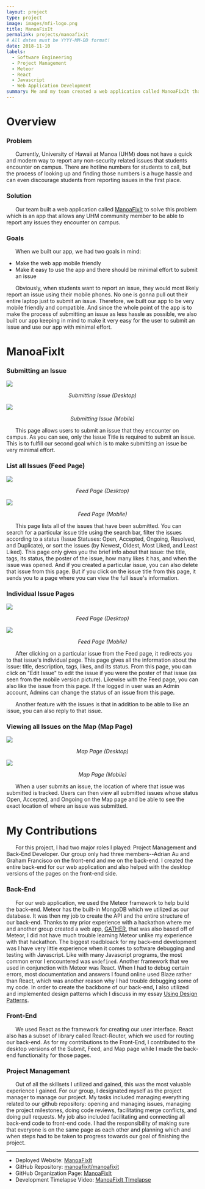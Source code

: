 ```yaml
---
layout: project
type: project
image: images/mfi-logo.png
title: ManoaFixIt
permalink: projects/manoafixit
# All dates must be YYYY-MM-DD format!
date: 2018-11-10
labels:
  - Software Engineering
  - Project Management
  - Meteor
  - React
  - Javascript
  - Web Application Development
summary: Me and my team created a web application called ManoaFixIt that aims to provide UHM community members a modern way to report non-security related issues.
---
```

# Overview

### Problem
&nbsp;&nbsp;&nbsp;&nbsp;&nbsp;&nbsp;Currently, University of Hawaii at Manoa (UHM) does not have a quick and modern way to report any non-security related issues that students encounter on campus. There are hotline numbers for students to call, but the process of looking up and finding those numbers is a huge hassle and can even discourage students from reporting issues in the first place.

### Solution
&nbsp;&nbsp;&nbsp;&nbsp;&nbsp;&nbsp;Our team built a web application called [ManoaFixIt](https://manoafixit.meteorapp.com/#/) to solve this problem which is an app that allows any UHM community member to be able to report any issues they encounter on campus.

### Goals
&nbsp;&nbsp;&nbsp;&nbsp;&nbsp;&nbsp;When we built our app, we had two goals in mind:
* Make the web app mobile friendly
* Make it easy to use the app and there should be minimal effort to submit an issue

&nbsp;&nbsp;&nbsp;&nbsp;&nbsp;&nbsp;Obviously, when students want to report an issue, they would most likely report an issue using their mobile phones. No one is gonna pull out their entire laptop just to submit an issue. Therefore, we built our app to be very mobile friendly and compatible. And since the whole point of the app is to make the process of submitting an issue as less hassle as possible, we also built our app keeping in mind to make it very easy for the user to submit an issue and use our app with minimal effort.

# ManoaFixIt

### Submitting an Issue

<img class="ui image centered" src="../images/manoafixit1.png">
<p align="center"><i> Submitting Issue (Desktop) </i></p>

<img class="ui image centered" src="../images/manoafixit2.png">
<p align="center"><i> Submitting Issue (Mobile) </i></p>

&nbsp;&nbsp;&nbsp;&nbsp;&nbsp;&nbsp;This page allows users to submit an issue that they encounter on campus. As you can see, only the Issue Title is required to submit an issue. This is to fulfill our second goal which is to make submitting an issue be very minimal effort.

### List all Issues (Feed Page)

<img class="ui image centered" src="../images/manoafixit3.png">
<p align="center"><i> Feed Page (Desktop) </i></p>

<img class="ui image centered" src="../images/manoafixit4.png">
<p align="center"><i> Feed Page (Mobile) </i></p>

&nbsp;&nbsp;&nbsp;&nbsp;&nbsp;&nbsp;This page lists all of the issues that have been submitted. You can search for a particular issue title using the search bar, filter the issues according to a status (Issue Statuses: Open, Accepted, Ongoing, Resolved, and Duplicate), or sort the issues (by Newest, Oldest, Most Liked, and Least Liked). This page only gives you the brief info about that issue: the title, tags, its status, the poster of the issue, how many likes it has, and when the issue was opened. And if you created a particular issue, you can also delete that issue from this page. But if you click on the issue title from this page, it sends you to a page where you can view the full issue's information.

### Individual Issue Pages

<img class="ui image centered" src="../images/manoafixit7.png">
<p align="center"><i> Feed Page (Desktop) </i></p>

<img class="ui image centered" src="../images/manoafixit8.png">
<p align="center"><i> Feed Page (Mobile) </i></p>

&nbsp;&nbsp;&nbsp;&nbsp;&nbsp;&nbsp;After clicking on a particular issue from the Feed page, it redirects you to that issue's individual page. This page gives all the information about the issue: title, description, tags, likes, and its status. From this page, you can click on "Edit Issue" to edit the issue if you were the poster of that issue (as seen from the mobile version picture). Likewise with the Feed page, you can also like the issue from this page. If the logged in user was an Admin account, Admins can change the status of an issue from this page.

&nbsp;&nbsp;&nbsp;&nbsp;&nbsp;&nbsp;Another feature with the issues is that in addition to be able to like an issue, you can also reply to that issue.

### Viewing all Issues on the Map (Map Page)

<img class="ui image centered" src="../images/manoafixit5.png">
<p align="center"><i> Map Page (Desktop) </i></p>

<img class="ui image centered" src="../images/manoafixit6.png">
<p align="center"><i> Map Page (Mobile) </i></p>

&nbsp;&nbsp;&nbsp;&nbsp;&nbsp;&nbsp;When a user submits an issue, the location of where that issue was submitted is tracked. Users can then view all submitted issues whose status Open, Accepted, and Ongoing on the Map page and be able to see the exact location of where an issue was submitted.

# My Contributions

&nbsp;&nbsp;&nbsp;&nbsp;&nbsp;&nbsp;For this project, I had two major roles I played: Project Management and Back-End Developer. Our group only had three members--Adrian Au and Graham Francisco on the front-end and me on the back-end. I created the entire back-end for our web application and also helped with the desktop versions of the pages on the front-end side.

### Back-End
&nbsp;&nbsp;&nbsp;&nbsp;&nbsp;&nbsp;For our web application, we used the Meteor framework to help build the back-end. Meteor has the built-in MongoDB which we utilized as our database. It was then my job to create the API and the entire structure of our back-end. Thanks to my prior experience with a hackathon where me and another group created a web app, [GATHER](http://gather.meteorapp.com/#/), that was also based off of Meteor, I did not have much trouble learning Meteor unlike my experience with that hackathon. The biggest roadbloack for my back-end development was I have very little experience when it comes to software debugging and testing with Javascript. Like with many Javascript programs, the most common error I encountered was `undefined`. Another framework that we used in conjunction with Meteor was React. When I had to debug certain errors, most documentation and answers I found online used Blaze rather than React, which was another reason why I had trouble debugging some of my code. In order to create the backbone of our back-end, I also utilized and implemented design patterns which I discuss in my essay [Using Design Patterns](https://gcalica.github.io/essays/using-design-patterns.html).

### Front-End
&nbsp;&nbsp;&nbsp;&nbsp;&nbsp;&nbsp;We used React as the framework for creating our user interface. React also has a subset of library called React-Router, which we used for routing our back-end. As for my contributions to the Front-End, I contributed to the desktop versions of the Submit, Feed, and Map page while I made the back-end functionality for those pages.

### Project Management
&nbsp;&nbsp;&nbsp;&nbsp;&nbsp;&nbsp;Out of all the skillsets I utilized and gained, this was the most valuable experience I gained. For our group, I designated myself as the project manager to manage our project. My tasks included managing everything related to our github repository: opening and managing issues, managing the project milestones, doing code reviews, facilitating merge conflicts, and doing pull requests. My job also included facilitating and connecting all back-end code to front-end code. I had the responsibility of making sure that everyone is on the same page as each other and planning which and when steps had to be taken to progress towards our goal of finishing the project.

---
* Deployed Website: [ManoaFixIt](https://manoafixit.meteorapp.com/)
* GitHub Repository: <a href="https://github.com/manoafixit/manoafixit"><i class="large github icon"></i>manoafixit/manoafixit</a>
* GitHub Organization Page: <a href="https://github.com/manoafixit/manoafixit.github.io"><i class="large github alternate icon"></i>ManoaFixIt</a>
* Development Timelapse Video: <a href="https://youtu.be/0p8vGvEfy8M">ManoaFixIt TImelapse</a>



